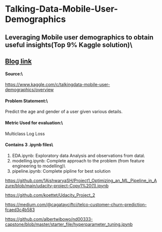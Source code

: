# Talking-Data-Mobile-User-Demographics
## Leveraging Mobile user demographics to obtain useful insights(Top 9% Kaggle solution)\

## [Blog link](https://medium.com/@sooryavenkateshv/leveraging-mobile-user-demographics-to-obtain-useful-insights-using-deep-learning-25081da73fd)
#### Source:\
https://www.kaggle.com/c/talkingdata-mobile-user-demographics/overview
#### Problem Statement:\
Predict the age and gender of a user given various details.
#### Metric Used for evaluation:\
Multiclass Log Loss
#### Contains 3 .ipynb files\
1) EDA.ipynb: Exploratory data Analysis and observations from data\
2) modelling.ipynb: Complete approach to the problem (from feature engineering to modelling)\
3) pipeline.ipynb: Complete pipline for best solution

https://github.com/1AishwaryaSH/Project1_Optimizing_an_ML_Pipeline_in_Azure/blob/main/udacity-project-Copy1%20(1).ipynb

https://github.com/koettet/Udacity_Project_2

https://medium.com/@cagatayciftci/telco-customer-churn-prediction-fcaed3c4b583

https://github.com/albertwibowo/nd00333-capstone/blob/master/starter_file/hyperparameter_tuning.ipynb
